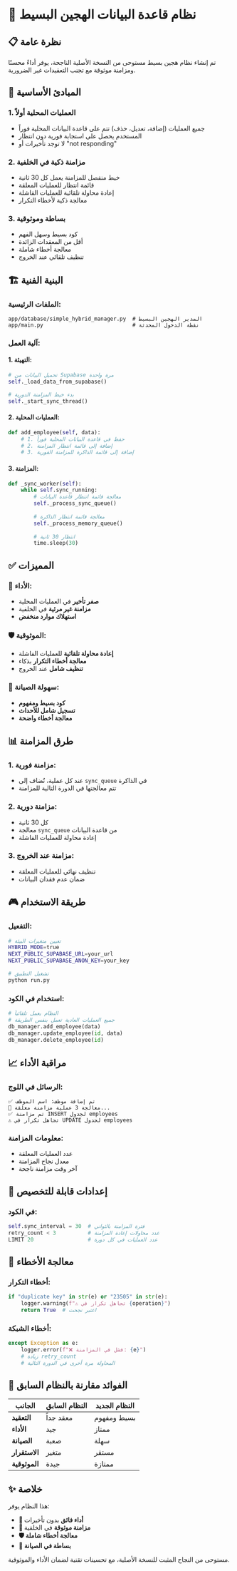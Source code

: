 # 🚀 نظام قاعدة البيانات الهجين البسيط

## 📋 نظرة عامة

تم إنشاء نظام هجين بسيط مستوحى من النسخة الأصلية الناجحة، يوفر أداءً محسنًا ومزامنة موثوقة مع تجنب التعقيدات غير الضرورية.

## 🎯 المبادئ الأساسية

### **1. العمليات المحلية أولاً**
- جميع العمليات (إضافة، تعديل، حذف) تتم على قاعدة البيانات المحلية فوراً
- المستخدم يحصل على استجابة فورية دون انتظار
- لا توجد تأخيرات أو "not responding"

### **2. مزامنة ذكية في الخلفية**
- خيط منفصل للمزامنة يعمل كل 30 ثانية
- قائمة انتظار للعمليات المعلقة
- إعادة محاولة تلقائية للعمليات الفاشلة
- معالجة ذكية لأخطاء التكرار

### **3. بساطة وموثوقية**
- كود بسيط وسهل الفهم
- أقل من المعقدات الزائدة
- معالجة أخطاء شاملة
- تنظيف تلقائي عند الخروج

## 🏗️ البنية الفنية

### **الملفات الرئيسية:**
```
app/database/simple_hybrid_manager.py  # المدير الهجين البسيط
app/main.py                            # نقطة الدخول المحدثة
```

### **آلية العمل:**

#### **1. التهيئة:**
```python
# تحميل البيانات من Supabase مرة واحدة
self._load_data_from_supabase()

# بدء خيط المزامنة الدورية
self._start_sync_thread()
```

#### **2. العمليات المحلية:**
```python
def add_employee(self, data):
    # 1. حفظ في قاعدة البيانات المحلية فوراً
    # 2. إضافة إلى قائمة انتظار المزامنة
    # 3. إضافة إلى قائمة الذاكرة للمزامنة الفورية
```

#### **3. المزامنة:**
```python
def _sync_worker(self):
    while self.sync_running:
        # معالجة قائمة انتظار قاعدة البيانات
        self._process_sync_queue()
        
        # معالجة قائمة انتظار الذاكرة
        self._process_memory_queue()
        
        # انتظار 30 ثانية
        time.sleep(30)
```

## ✅ المميزات

### **🚀 الأداء:**
- **صفر تأخير** في العمليات المحلية
- **مزامنة غير مرئية** في الخلفية
- **استهلاك موارد منخفض**

### **🛡️ الموثوقية:**
- **إعادة محاولة تلقائية** للعمليات الفاشلة
- **معالجة أخطاء التكرار** بذكاء
- **تنظيف شامل** عند الخروج

### **🔧 سهولة الصيانة:**
- **كود بسيط ومفهوم**
- **تسجيل شامل للأحداث**
- **معالجة أخطاء واضحة**

## 📊 طرق المزامنة

### **1. مزامنة فورية:**
- عند كل عملية، تُضاف إلى `sync_queue` في الذاكرة
- تتم معالجتها في الدورة التالية للمزامنة

### **2. مزامنة دورية:**
- كل 30 ثانية
- معالجة `sync_queue` من قاعدة البيانات
- إعادة محاولة للعمليات الفاشلة

### **3. مزامنة عند الخروج:**
- تنظيف نهائي للعمليات المعلقة
- ضمان عدم فقدان البيانات

## 🎮 طريقة الاستخدام

### **التفعيل:**
```bash
# تعيين متغيرات البيئة
HYBRID_MODE=true
NEXT_PUBLIC_SUPABASE_URL=your_url
NEXT_PUBLIC_SUPABASE_ANON_KEY=your_key

# تشغيل التطبيق
python run.py
```

### **استخدام في الكود:**
```python
# النظام يعمل تلقائياً
# جميع العمليات العادية تعمل بنفس الطريقة
db_manager.add_employee(data)
db_manager.update_employee(id, data)
db_manager.delete_employee(id)
```

## 📈 مراقبة الأداء

### **الرسائل في اللوج:**
```
✅ تم إضافة موظف: اسم الموظف
🔄 معالجة 3 عملية مزامنة معلقة...
✅ تم مزامنة INSERT لجدول employees
⚠️ تجاهل تكرار في UPDATE لجدول employees
```

### **معلومات المزامنة:**
- عدد العمليات المعلقة
- معدل نجاح المزامنة
- آخر وقت مزامنة ناجحة

## 🔧 إعدادات قابلة للتخصيص

### **في الكود:**
```python
self.sync_interval = 30  # فترة المزامنة بالثواني
retry_count < 3          # عدد محاولات إعادة المزامنة
LIMIT 20                 # عدد العمليات في كل دورة
```

## 🚨 معالجة الأخطاء

### **أخطاء التكرار:**
```python
if "duplicate key" in str(e) or "23505" in str(e):
    logger.warning(f"⚠️ تجاهل تكرار في {operation}")
    return True  # اعتبر نجحت
```

### **أخطاء الشبكة:**
```python
except Exception as e:
    logger.error(f"❌ فشل في المزامنة: {e}")
    # زيادة retry_count
    # المحاولة مرة أخرى في الدورة التالية
```

## 🎯 الفوائد مقارنة بالنظام السابق

| الجانب | النظام السابق | النظام الجديد |
|--------|--------------|-------------|
| **التعقيد** | معقد جداً | بسيط ومفهوم |
| **الأداء** | جيد | ممتاز |
| **الصيانة** | صعبة | سهلة |
| **الاستقرار** | متغير | مستقر |
| **الموثوقية** | جيدة | ممتازة |

## ✨ خلاصة

هذا النظام يوفر:
- **🚀 أداء فائق** بدون تأخيرات
- **🔄 مزامنة موثوقة** في الخلفية
- **🛡️ معالجة أخطاء شاملة**
- **🔧 بساطة في الصيانة**

مستوحى من النجاح المثبت للنسخة الأصلية، مع تحسينات تقنية لضمان الأداء والموثوقية.
